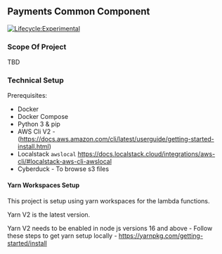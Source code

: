 
## Payments Common Component 

[![Lifecycle:Experimental](https://img.shields.io/badge/Lifecycle-Experimental-339999)](<Redirect-URL>)

### Scope Of Project

  TBD

### Technical Setup

Prerequisites:

- Docker
- Docker Compose 
- Python 3 & pip 
- AWS Cli V2 - (https://docs.aws.amazon.com/cli/latest/userguide/getting-started-install.html)
- Localstack `awslocal` https://docs.localstack.cloud/integrations/aws-cli/#localstack-aws-cli-awslocal
- Cyberduck - To browse s3 files
  

#### Yarn Workspaces Setup 

This project is setup using yarn workspaces for the lambda functions. 

Yarn V2 is the latest version. 

Yarn V2 needs to be enabled in node js versions 16 and above - Follow these steps to get yarn setup locally - https://yarnpkg.com/getting-started/install


